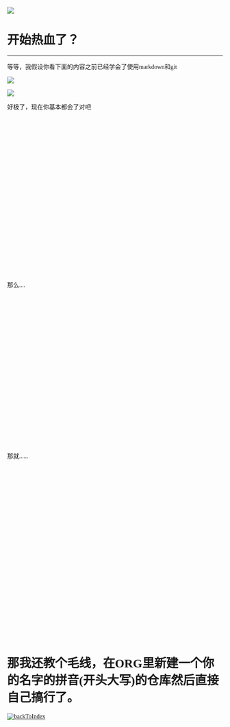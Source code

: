 <font face=等线>

[![](https://s2.ax1x.com/2019/11/01/KHSRxI.png)](https://github.com/GUET-CSSTA-GC/ORG-POLICY/blob/master/mdflies/FormatOfReports/FormatOfReports.md)

# 开始热血了？

---

等等，我假设你看下面的内容之前已经学会了使用markdown和git  
  
[![](https://s2.ax1x.com/2019/11/01/KHSfMt.png)](https://github.com/GUET-CSSTA-GC/ORG-POLICY/blob/master/mdflies/StartWithMarkdown/StartWithMarkdown.md)
  
[![](https://s2.ax1x.com/2019/11/01/KHS2RA.png)](https://github.com/GUET-CSSTA-GC/ORG-POLICY/blob/master/mdflies/StartWithGit/StartWithGit.md)

好极了，现在你基本都会了对吧

  </br></br></br></br></br></br></br></br></br></br></br></br></br></br></br></br></br></br></br></br></br></br></br>
  
  那么....

  </br></br></br></br></br></br></br></br></br></br></br></br></br></br></br></br></br></br></br></br></br></br>
  
  那就......
  
  </br></br></br></br></br></br></br></br></br></br></br></br></br></br></br></br></br></br></br></br></br></br></br></br></br>

# 那我还教个毛线，在ORG里新建一个你的名字的拼音(开头大写)的仓库然后直接自己搞行了。

  
[![backToIndex](https://s2.ax1x.com/2019/10/29/KfK1e0.png)](https://github.com/GUET-CSSTA-GC/ORG-POLICY#)

</font>